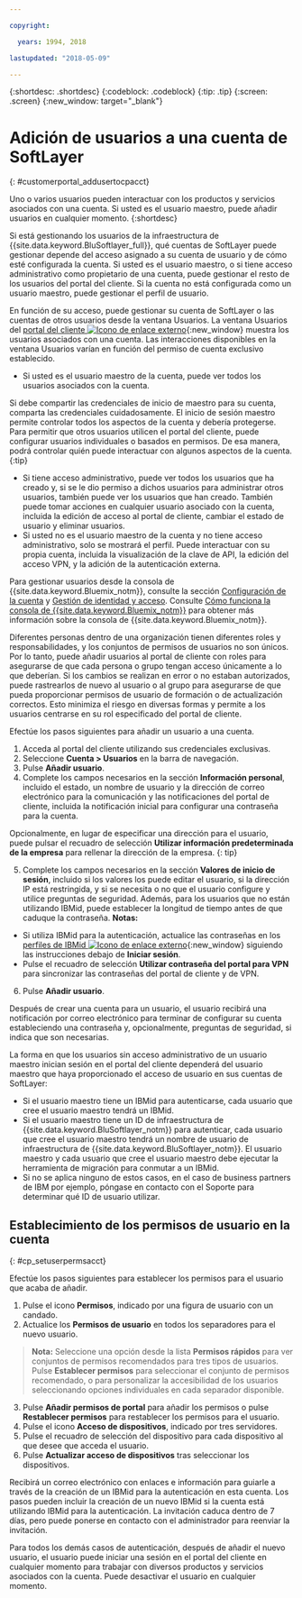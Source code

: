```yaml
---

copyright:

  years: 1994, 2018

lastupdated: "2018-05-09"

---
```


{:shortdesc: .shortdesc}
{:codeblock: .codeblock}
{:tip: .tip}
{:screen: .screen}
{:new_window: target="_blank"}


# Adición de usuarios a una cuenta de SoftLayer
{: #customerportal_addusertocpacct}

Uno o varios usuarios pueden interactuar con los productos y servicios asociados con una cuenta. Si usted es el usuario maestro, puede añadir usuarios en cualquier momento.
{:shortdesc}

Si está gestionando los usuarios de la infraestructura de {{site.data.keyword.BluSoftlayer_full}}, qué cuentas de SoftLayer puede gestionar depende del acceso asignado a su cuenta de usuario y de cómo esté configurada la cuenta. Si usted es el usuario maestro, o si tiene acceso administrativo como propietario de una cuenta, puede gestionar el resto de los usuarios del portal del cliente. Si la cuenta no está configurada como un usuario maestro, puede gestionar el perfil de usuario.

En función de su acceso, puede gestionar su cuenta de SoftLayer o las cuentas de otros usuarios desde la ventana Usuarios. La ventana Usuarios del [portal del cliente ![Icono de enlace externo](../icons/launch-glyph.svg)](https://control.softlayer.com/){:new_window} muestra los usuarios asociados con una cuenta. Las interacciones disponibles en la ventana Usuarios varían en función del permiso de cuenta exclusivo establecido.
  * Si usted es el usuario maestro de la cuenta, puede ver todos los usuarios asociados con la cuenta.

  Si debe compartir las credenciales de inicio de maestro para su cuenta, comparta las credenciales cuidadosamente. El inicio de sesión maestro permite controlar todos los aspectos de la cuenta y debería protegerse. Para permitir que otros usuarios utilicen el portal del cliente, puede configurar usuarios individuales o basados en permisos. De esa manera, podrá controlar quién puede interactuar con algunos aspectos de la cuenta.
{:tip}

  * Si tiene acceso administrativo, puede ver todos los usuarios que ha creado y, si se le dio permiso a dichos usuarios para administrar otros usuarios, también puede ver los usuarios que han creado. También puede tomar acciones en cualquier usuario asociado con la cuenta, incluida la edición de acceso al portal de cliente, cambiar el estado de usuario y eliminar usuarios.
  * Si usted no es el usuario maestro de la cuenta y no tiene acceso administrativo, solo se mostrará el perfil.  Puede interactuar con su propia cuenta, incluida la visualización de la clave de API, la edición del acceso VPN, y la adición de la autenticación externa.

Para gestionar usuarios desde la consola de {{site.data.keyword.Bluemix_notm}}, consulte la sección [Configuración de la cuenta](/docs/account/adminpublic.html#signing-up-for-ibm-cloud) y [Gestión de identidad y acceso](/docs/iam/quickstart.html#getstarted). Consulte [Cómo funciona la consola de {{site.data.keyword.Bluemix_notm}}](/docs/overview/ui.html#ui) para obtener más información sobre la consola de {{site.data.keyword.Bluemix_notm}}.

Diferentes personas dentro de una organización tienen diferentes roles y responsabilidades, y los conjuntos de permisos de usuarios no son únicos. Por lo tanto, puede añadir usuarios al portal de cliente con roles para asegurarse de que cada persona o grupo tengan acceso únicamente a lo que deberían. Si los cambios se realizan en error o no estaban autorizados, puede rastrearlos de nuevo al usuario o al grupo para asegurarse de que pueda proporcionar permisos de usuario de formación o de actualización correctos. Esto minimiza el riesgo en diversas formas y permite a los usuarios centrarse en su rol especificado del portal de cliente.

Efectúe los pasos siguientes para añadir un usuario a una cuenta.

1. Acceda al portal del cliente utilizando sus credenciales exclusivas.
2. Seleccione **Cuenta > Usuarios** en la barra de navegación.
3. Pulse **Añadir usuario**.
4. Complete los campos necesarios en la sección **Información personal**, incluido el estado, un nombre de usuario y la dirección de correo electrónico para la comunicación y las notificaciones del portal de cliente, incluida la notificación inicial para configurar una contraseña para la cuenta.

  Opcionalmente, en lugar de especificar una dirección para el usuario, puede pulsar el recuadro de selección **Utilizar información predeterminada de la empresa** para rellenar la dirección de la empresa.
  {: tip}

5. Complete los campos necesarios en la sección **Valores de inicio de sesión**, incluido si los valores los puede editar el usuario, si la dirección IP está restringida, y si se necesita o no que el usuario configure y utilice preguntas de seguridad. Además, para los usuarios que no están utilizando IBMid, puede establecer la longitud de tiempo antes de que caduque la contraseña.
**Notas:**
* Si utiliza IBMid para la autenticación, actualice las contraseñas en los [perfiles de IBMid ![Icono de enlace externo](../icons/launch-glyph.svg)](https://www.ibm.com/account/profile){:new_window} siguiendo las instrucciones debajo de **Iniciar sesión**.
* Pulse el recuadro de selección **Utilizar contraseña del portal para VPN** para sincronizar las contraseñas del portal de cliente y de VPN.
6. Pulse **Añadir usuario**.

Después de crear una cuenta para un usuario, el usuario recibirá una notificación por correo electrónico para terminar de configurar su cuenta estableciendo una contraseña y, opcionalmente, preguntas de seguridad, si indica que son necesarias.

La forma en que los usuarios sin acceso administrativo de un usuario maestro inician sesión en el portal del cliente dependerá del usuario maestro que haya proporcionado el acceso de usuario en sus cuentas de SoftLayer:
  * Si el usuario maestro tiene un IBMid para autenticarse, cada usuario que cree el usuario maestro tendrá un IBMid.
  * Si el usuario maestro tiene un ID de infraestructura de {{site.data.keyword.BluSoftlayer_notm}} para autenticar, cada usuario que cree el usuario maestro tendrá un nombre de usuario de infraestructura de {{site.data.keyword.BluSoftlayer_notm}}. El usuario maestro y cada usuario que cree el usuario maestro debe ejecutar la herramienta de migración para conmutar a un IBMid.
  * Si no se aplica ninguno de estos casos, en el caso de business partners de IBM por ejemplo, póngase en contacto con el Soporte para determinar qué ID de usuario utilizar.

## Establecimiento de los permisos de usuario en la cuenta
{: #cp_setuserpermsacct}

Efectúe los pasos siguientes para establecer los permisos para el usuario que acaba de añadir.

1. Pulse el icono **Permisos**, indicado por una figura de usuario con un candado.
2. Actualice los **Permisos de usuario** en todos los separadores para el nuevo usuario.
> **Nota:** Seleccione una opción desde la lista **Permisos rápidos** para ver conjuntos de permisos recomendados para tres tipos de usuarios. Pulse **Establecer permisos** para seleccionar el conjunto de permisos recomendado, o para personalizar la accesibilidad de los usuarios seleccionando opciones individuales en cada separador disponible.
3. Pulse **Añadir permisos de portal** para añadir los permisos o pulse **Restablecer permisos** para restablecer los permisos para el usuario.
4. Pulse el icono **Acceso de dispositivos**, indicado por tres servidores.
5. Pulse el recuadro de selección del dispositivo para cada dispositivo al que desee que acceda el usuario.
6. Pulse **Actualizar acceso de dispositivos** tras seleccionar los dispositivos.

Recibirá un correo electrónico con enlaces e información para guiarle a través de la creación de un IBMid para la autenticación en esta cuenta. Los pasos pueden incluir la creación de un nuevo IBMid si la cuenta está utilizando IBMid para la autenticación. La invitación caduca dentro de 7 días, pero puede ponerse en contacto con el administrador para reenviar la invitación.

Para todos los demás casos de autenticación, después de añadir el nuevo usuario, el usuario puede iniciar una sesión en el portal del cliente en cualquier momento para trabajar con diversos productos y servicios asociados con la cuenta. Puede desactivar el usuario en cualquier momento.
